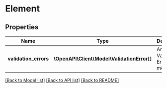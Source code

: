 # Element

## Properties
Name | Type | Description | Notes
------------ | ------------- | ------------- | -------------
**validation_errors** | [**\OpenAPI\Client\Model\ValidationError[]**](ValidationError.md) | Array of Validation Error message | [optional] 

[[Back to Model list]](../README.md#documentation-for-models) [[Back to API list]](../README.md#documentation-for-api-endpoints) [[Back to README]](../README.md)



